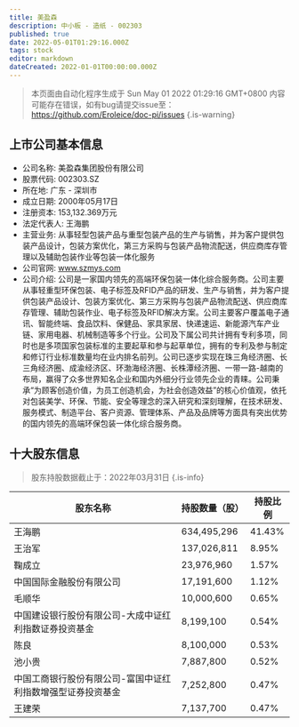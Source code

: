 ```yaml
---
title: 美盈森
description: 中小板 - 造纸 - 002303
published: true
date: 2022-05-01T01:29:16.000Z
tags: stock
editor: markdown
dateCreated: 2022-01-01T00:00:00.000Z
---
```


> 本页面由自动化程序生成于 Sun May 01 2022 01:29:16 GMT+0800
> 内容可能存在错误，如有bug请提交issue至：https://github.com/Eroleice/doc-pi/issues
{.is-warning}

## 上市公司基本信息
- 公司名称: 美盈森集团股份有限公司
- 股票代码: 002303.SZ
- 所在地: 广东 - 深圳市
- 成立日期: 2000年05月17日
- 注册资本: 153,132.369万元
- 法定代表人: 王海鹏
- 主营业务: 从事轻型包装产品与重型包装产品的生产与销售，并为客户提供包装产品设计，包装方案优化，第三方采购与包装产品物流配送，供应商库存管理以及辅助包装作业等包装一体化服务
- 公司官网: www.szmys.com
- 公司介绍: 公司是一家国内领先的高端环保包装一体化综合服务商。公司主要从事轻重型环保包装、电子标签及RFID产品的研发、生产与销售，并为客户提供包装产品设计、包装方案优化、第三方采购与包装产品物流配送、供应商库存管理、辅助包装作业、电子标签及RFID解决方案。公司主要客户覆盖电子通讯、智能终端、食品饮料、保健品、家具家居、快递速运、新能源汽车产业链、家用电器、机械制造等多个行业。公司及下属公司共计拥有专利多项，同时也是多项国家包装标准的主要起草和参与起草单位，拥有的专利及参与制定和修订行业标准数量均在业内排名前列。公司已逐步实现在珠三角经济圈、长三角经济圈、成渝经济区、环渤海经济圈、长株潭经济圈、一带一路-越南的布局，赢得了众多世界知名企业和国内外细分行业领先企业的青睐。公司秉承“为顾客创造价值，为员工创造机会，为社会创造效益”的核心价值观，依托对包装美学、环保、节能、安全等理念的深入研究和深刻理解，在技术研发、服务模式、制造平台、客户资源、管理体系、产品及品牌等方面具有突出优势的国内领先的高端环保包装一体化综合服务商。


## 十大股东信息
> 股东持股数据截止于：2022年03月31日
{.is-info}

| 股东名称 | 持股数量（股） | 持股比例 |
| --- | --- | --- |
| 王海鹏 | 634,495,296 | 41.43% |
| 王治军 | 137,026,811 | 8.95% |
| 鞠成立 | 23,976,960 | 1.57% |
| 中国国际金融股份有限公司 | 17,191,600 | 1.12% |
| 毛顺华 | 10,000,600 | 0.65% |
| 中国建设银行股份有限公司-大成中证红利指数证券投资基金 | 8,199,100 | 0.54% |
| 陈良 | 8,100,000 | 0.53% |
| 池小贵 | 7,887,800 | 0.52% |
| 中国工商银行股份有限公司-富国中证红利指数增强型证券投资基金 | 7,252,800 | 0.47% |
| 王建荣 | 7,137,700 | 0.47% |




